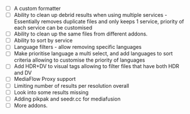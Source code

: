 - [ ] A custom formatter
- [ ] Ability to clean up debrid results when using multiple services - Essentially removes duplicate files and only keeps 1 service, priority of each service can be customised 
- [ ] Ability to clean up the same files from different addons. 
- [ ] Ability to sort by service 
- [ ] Language filters - allow removing specific languages
- [ ] Make prioritise language a multi select, and add languages to sort criteria allowing to customise the priority of languages
- [ ] Add HDR+DV to visual tags allowing to filter files that have both HDR and DV
- [ ] MediaFlow Proxy support   
- [ ] Limiting number of results per resolution overall
- [ ] Look into some results missing 
- [ ] Adding pikpak and seedr.cc for mediafusion
- [ ] More addons.
